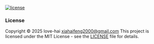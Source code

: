 
[![license](https://img.shields.io/badge/license-MIT-blue.svg)](./LICENSE)

### License
Copyright © 2025 love-hai <xiahaifeng2000@gmail.com>
This project is licensed under the MIT License - see the [LICENSE](./LICENSE) file for details.